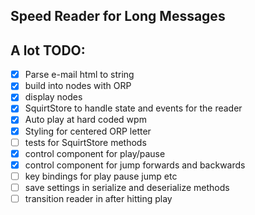 
## Speed Reader for Long Messages

## A lot TODO:
 - [x] Parse e-mail html to string
 - [x] build into nodes with ORP
 - [x] display nodes
 - [x] SquirtStore to handle state and events for the reader
 - [x] Auto play at hard coded wpm
 - [x] Styling for centered ORP letter
 - [ ] tests for SquirtStore methods  
 - [x] control component for play/pause
 - [x] control component for jump forwards and backwards
 - [ ] key bindings for play pause jump etc
 - [ ] save settings in serialize and deserialize methods
 - [ ] transition reader in after hitting play
